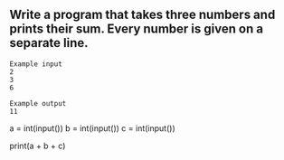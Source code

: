 ## Write a program that takes three numbers and prints their sum. Every number is given on a separate line.

```
Example input
2
3
6

Example output
11

```
a = int(input())
b = int(input())
c = int(input())

print(a + b + c)

